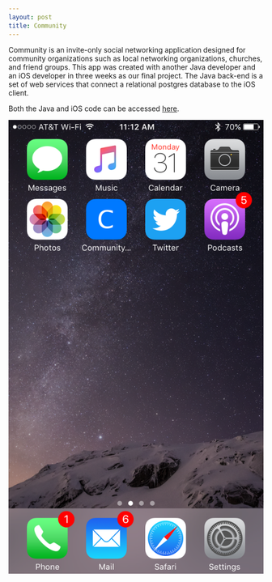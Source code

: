 ```yaml
---
layout: post
title: Community
---
```




Community is an invite-only social networking application designed for community organizations such as local networking  organizations, churches, and friend groups. This app was created with another Java developer and an iOS developer in three weeks as our final project. The Java back-end is a set of web services that connect a relational postgres database to the iOS client. 

Both the Java and iOS code can be accessed [here](https://github.com/TIYCodeZero).

![Community Icon](/images/Icon-on-home-screen.png)

